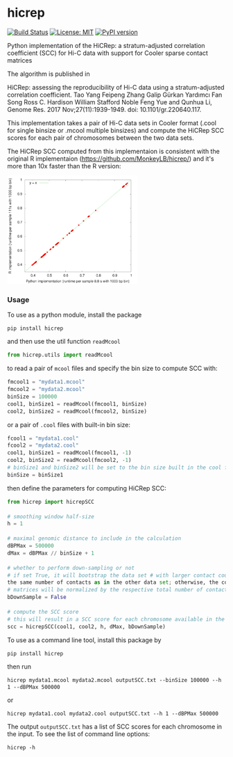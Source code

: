 # hicrep

[![Build Status](https://travis-ci.org/dejunlin/hicrep.svg?branch=master)](https://travis-ci.org/dejunlin/hicrep)
[![License: MIT](https://img.shields.io/badge/License-MIT-yellow.svg)](https://opensource.org/licenses/MIT)
[![PyPI version](https://badge.fury.io/py/hicrep.svg)](https://badge.fury.io/py/hicrep)

Python implementation of the HiCRep: a stratum-adjusted correlation coefficient (SCC) for Hi-C data with support for Cooler sparse contact matrices

The algorithm is published in 

HiCRep: assessing the reproducibility of Hi-C data using a stratum-adjusted correlation coefficient. Tao Yang Feipeng Zhang Galip Gürkan Yardımcı Fan Song Ross C. Hardison William Stafford Noble Feng Yue and Qunhua Li, Genome Res. 2017 Nov;27(11):1939-1949. doi: 10.1101/gr.220640.117. 

This implementation takes a pair of Hi-C data sets in Cooler format (.cool for single binsize or .mcool multiple binsizes) and compute the HiCRep SCC scores for each pair of chromosomes between the two data sets.

The HiCRep SCC computed from this implementaion is consistent with the original R implementaion (https://github.com/MonkeyLB/hicrep/) and it's more than 10x faster than the R version:

<p><img src="images/sccs.png" alt="comparison" width="300"/></p>

### Usage

To use as a python module, install the package 

```
pip install hicrep
```

and then use the util function `readMcool`

```python
from hicrep.utils import readMcool
```

to read a pair of `mcool` files and specify the bin size to compute SCC with:

```python
fmcool1 = "mydata1.mcool"
fmcool2 = "mydata2.mcool"
binSize = 100000
cool1, binSize1 = readMcool(fmcool1, binSize)
cool2, binSize2 = readMcool(fmcool2, binSize)
```

or a pair of `.cool` files with built-in bin size:

```python
fcool1 = "mydata1.cool"
fcool2 = "mydata2.cool"
cool1, binSize1 = readMcool(fmcool1, -1)
cool2, binSize2 = readMcool(fmcool2, -1)
# binSize1 and binSize2 will be set to the bin size built in the cool file
binSize = binSize1
```

then define the parameters for computing HiCRep SCC:

```python
from hicrep import hicrepSCC

# smoothing window half-size
h = 1

# maximal genomic distance to include in the calculation
dBPMax = 500000
dMax = dBPMax // binSize + 1

# whether to perform down-sampling or not 
# if set True, it will bootstrap the data set # with larger contact counts to
the same number of contacts as in the other data set; otherwise, the contact 
# matrices will be normalized by the respective total number of contacts
bDownSample = False

# compute the SCC score
# this will result in a SCC score for each chromosome available in the data set
scc = hicrepSCC(cool1, cool2, h, dMax, bDownSample)

```

To use as a command line tool, install this package by
```
pip install hicrep
```
then run 
```
hicrep mydata1.mcool mydata2.mcool outputSCC.txt --binSize 100000 --h 1 --dBPMax 500000 
```
or 
```
hicrep mydata1.cool mydata2.cool outputSCC.txt --h 1 --dBPMax 500000 
```
The output `outputSCC.txt` has a list of SCC scores for each chromosome in the input. To see the list of command line options:
```
hicrep -h
```
